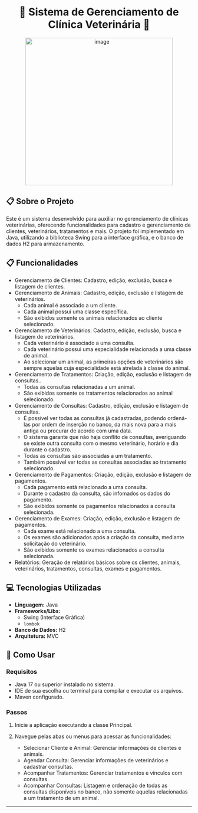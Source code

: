 <div align="center">
    <h1>🐾 Sistema de Gerenciamento de Clínica Veterinária 🐾</h1>
</div>

<div align="center">
    <img src="https://github.com/user-attachments/assets/2c96873f-1ed9-4fd9-97f3-6878c37b0e78" alt="image" style="height: 400px;">
</div>

## 📋 Sobre o Projeto
Este é um sistema desenvolvido para auxiliar no gerenciamento de clínicas veterinárias, oferecendo funcionalidades para cadastro e gerenciamento de clientes, veterinários, tratamentos e mais. O projeto foi implementado em Java, utilizando a biblioteca Swing para a interface gráfica, e o banco de dados H2 para armazenamento.

## 📋 Funcionalidades
- Gerenciamento de Clientes: Cadastro, edição, exclusão, busca e listagem de clientes.
- Gerenciamento de Animais: Cadastro, edição, exclusão e listagem de veterinários.
  - Cada animal é associado a um cliente.
  - Cada animal possui uma classe específica.
  - São exibidos somente os animais relacionados ao cliente selecionado.
- Gerenciamento de Veterinários: Cadastro, edição, exclusão, busca e listagem de veterinários.
  - Cada veterinário é associado a uma consulta.
  - Cada veterinário possui uma especialidade relacionada a uma classe de animal.
  - Ao selecionar um animal, as primeiras opções de veterinários são sempre aquelas cuja especialidade está atrelada à classe do animal.
- Gerenciamento de Tratamentos: Criação, edição, exclusão e listagem de consultas..
  - Todas as consultas relacionadas a um animal.
  - São exibidos somente os tratamentos relacionados ao animal selecionado.
- Gerenciamento de Consultas: Cadastro, edição, exclusão e listagem de consultas.
  - É possível ver todas as consultas já cadastradas, podendo ordená-las por ordem de inserção no banco, da mais nova para a mais antiga ou procurar de acordo com uma data.
  - O sistema garante que não haja conflito de consultas, averiguando se existe outra consulta com o mesmo veterinário, horário e dia durante o cadastro.
  - Todas as consultas são associadas a um tratamento.
  - Também possível ver todas as consultas associadas ao tratamento selecionado.
- Gerenciamento de Pagamentos: Criação, edição, exclusão e listagem de pagamentos.
  - Cada pagamento está relacionado a uma consulta.
  - Durante o cadastro da consulta, são infomados os dados do pagamento.
  - São exibidos somente os pagamentos relacionados a consulta selecionada.
- Gerenciamento de Exames: Criação, edição, exclusão e listagem de pagamentos.
  - Cada exame está relacionado a uma consulta.
  - Os exames são adicionados após a criação da consulta, mediante solicitação do veterinário.
  -  São exibidos somente os exames relacionados a consulta selecionada.
- Relatórios: Geração de relatórios básicos sobre os clientes, animais, veterinários, tratamentos, consultas, exames e pagamentos.

## 💻 Tecnologias Utilizadas
- **Linguagem:** Java
- **Frameworks/Libs:** 
  - Swing (Interface Gráfica)
  - `lombok`
- **Banco de Dados:** H2
- **Arquitetura:** MVC

## 📖 Como Usar
### Requisitos
- Java 17 ou superior instalado no sistema.
- IDE de sua escolha ou terminal para compilar e executar os arquivos.
- Maven configurado.

### Passos
1. Inicie a aplicação executando a classe Principal.

2. Navegue pelas abas ou menus para acessar as funcionalidades:
    - Selecionar Cliente e Animal: Gerenciar informações de clientes e animais.
    - Agendar Consulta: Gerenciar informações de veterinários e cadastrar consultas.
    - Acompanhar Tratamentos: Gerenciar tratamentos e vínculos com consultas.
    - Acompanhar Consultas: Listagem e ordenação de todas as consultas disponíveis no banco, não somente aquelas relacionadas a um tratamento de um animal.

<hr>
